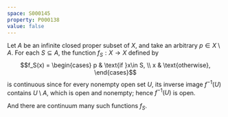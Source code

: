 ```yaml
---
space: S000145
property: P000138
value: false
---
```


Let $A$ be an infinite closed proper subset of $X$, and take an arbitrary $p \in X \setminus A$.
For each $S \subseteq A$, the function $f_S:X\to X$ defined by
$$f_S(x) = \begin{cases} p & \text{if }x\in S, \\ x & \text{otherwise}, \end{cases}$$
is continuous since for every nonempty open set $U$, its inverse image $f^{-1}(U)$ contains $U\setminus A$, which is open and nonempty; hence $f^{-1}(U)$ is open.

And there are continuum many such functions $f_S$.
